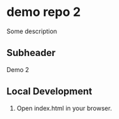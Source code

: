 # demo repo 2

Some description

## Subheader

Demo 2

## Local Development

1. Open index.html in your browser.